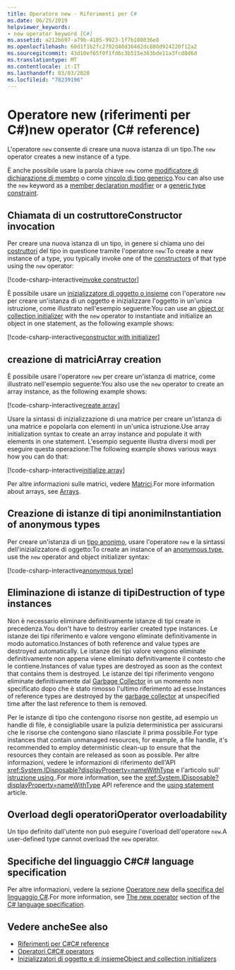 ```yaml
---
title: Operatore new - Riferimenti per C#
ms.date: 06/25/2019
helpviewer_keywords:
- new operator keyword [C#]
ms.assetid: a212b697-a79b-4105-9923-1f7b108036e8
ms.openlocfilehash: 60d1f1b2fc2792d40d36482dc880d924220f12a2
ms.sourcegitcommit: 43d10ef65f0f1fd6c3b515e363bde11a3fcd8d6d
ms.translationtype: MT
ms.contentlocale: it-IT
ms.lasthandoff: 03/03/2020
ms.locfileid: "78239196"
---
```

# <a name="new-operator-c-reference"></a><span data-ttu-id="3bbb4-102">Operatore new (riferimenti per C#)</span><span class="sxs-lookup"><span data-stu-id="3bbb4-102">new operator (C# reference)</span></span>

<span data-ttu-id="3bbb4-103">L'operatore `new` consente di creare una nuova istanza di un tipo.</span><span class="sxs-lookup"><span data-stu-id="3bbb4-103">The `new` operator creates a new instance of a type.</span></span>

<span data-ttu-id="3bbb4-104">È anche possibile usare la parola chiave `new` come [modificatore di dichiarazione di membro](../keywords/new-modifier.md) o come [vincolo di tipo generico](../keywords/new-constraint.md).</span><span class="sxs-lookup"><span data-stu-id="3bbb4-104">You can also use the `new` keyword as a [member declaration modifier](../keywords/new-modifier.md) or a [generic type constraint](../keywords/new-constraint.md).</span></span>

## <a name="constructor-invocation"></a><span data-ttu-id="3bbb4-105">Chiamata di un costruttore</span><span class="sxs-lookup"><span data-stu-id="3bbb4-105">Constructor invocation</span></span>

<span data-ttu-id="3bbb4-106">Per creare una nuova istanza di un tipo, in genere si chiama uno dei [costruttori](../../programming-guide/classes-and-structs/constructors.md) del tipo in questione tramite l'operatore `new`:</span><span class="sxs-lookup"><span data-stu-id="3bbb4-106">To create a new instance of a type, you typically invoke one of the [constructors](../../programming-guide/classes-and-structs/constructors.md) of that type using the `new` operator:</span></span>

[!code-csharp-interactive[invoke constructor](~/samples/snippets/csharp/language-reference/operators/NewOperator.cs#Constructor)]

<span data-ttu-id="3bbb4-107">È possibile usare un [inizializzatore di oggetto o insieme](../../programming-guide/classes-and-structs/object-and-collection-initializers.md) con l'operatore `new` per creare un'istanza di un oggetto e inizializzare l'oggetto in un'unica istruzione, come illustrato nell'esempio seguente:</span><span class="sxs-lookup"><span data-stu-id="3bbb4-107">You can use an [object or collection initializer](../../programming-guide/classes-and-structs/object-and-collection-initializers.md) with the `new` operator to instantiate and initialize an object in one statement, as the following example shows:</span></span>

[!code-csharp-interactive[constructor with initializer](~/samples/snippets/csharp/language-reference/operators/NewOperator.cs#ConstructorWithInitializer)]

## <a name="array-creation"></a><span data-ttu-id="3bbb4-108">creazione di matrici</span><span class="sxs-lookup"><span data-stu-id="3bbb4-108">Array creation</span></span>

<span data-ttu-id="3bbb4-109">È possibile usare l'operatore `new` per creare un'istanza di matrice, come illustrato nell'esempio seguente:</span><span class="sxs-lookup"><span data-stu-id="3bbb4-109">You also use the `new` operator to create an array instance, as the following example shows:</span></span>

[!code-csharp-interactive[create array](~/samples/snippets/csharp/language-reference/operators/NewOperator.cs#Array)]

<span data-ttu-id="3bbb4-110">Usare la sintassi di inizializzazione di una matrice per creare un'istanza di una matrice e popolarla con elementi in un'unica istruzione.</span><span class="sxs-lookup"><span data-stu-id="3bbb4-110">Use array initialization syntax to create an array instance and populate it with elements in one statement.</span></span> <span data-ttu-id="3bbb4-111">L'esempio seguente illustra diversi modi per eseguire questa operazione:</span><span class="sxs-lookup"><span data-stu-id="3bbb4-111">The following example shows various ways how you can do that:</span></span>

[!code-csharp-interactive[initialize array](~/samples/snippets/csharp/language-reference/operators/NewOperator.cs#ArrayInitialization)]

<span data-ttu-id="3bbb4-112">Per altre informazioni sulle matrici, vedere [Matrici](../../programming-guide/arrays/index.md).</span><span class="sxs-lookup"><span data-stu-id="3bbb4-112">For more information about arrays, see [Arrays](../../programming-guide/arrays/index.md).</span></span>

## <a name="instantiation-of-anonymous-types"></a><span data-ttu-id="3bbb4-113">Creazione di istanze di tipi anonimi</span><span class="sxs-lookup"><span data-stu-id="3bbb4-113">Instantiation of anonymous types</span></span>

<span data-ttu-id="3bbb4-114">Per creare un'istanza di un [tipo anonimo](../../programming-guide/classes-and-structs/anonymous-types.md), usare l'operatore `new` e la sintassi dell'inizializzatore di oggetto:</span><span class="sxs-lookup"><span data-stu-id="3bbb4-114">To create an instance of an [anonymous type](../../programming-guide/classes-and-structs/anonymous-types.md), use the `new` operator and object initializer syntax:</span></span>

[!code-csharp-interactive[anonymous type](~/samples/snippets/csharp/language-reference/operators/NewOperator.cs#AnonymousType)]

## <a name="destruction-of-type-instances"></a><span data-ttu-id="3bbb4-115">Eliminazione di istanze di tipi</span><span class="sxs-lookup"><span data-stu-id="3bbb4-115">Destruction of type instances</span></span>

<span data-ttu-id="3bbb4-116">Non è necessario eliminare definitivamente istanze di tipi create in precedenza.</span><span class="sxs-lookup"><span data-stu-id="3bbb4-116">You don't have to destroy earlier created type instances.</span></span> <span data-ttu-id="3bbb4-117">Le istanze dei tipi riferimento e valore vengono eliminate definitivamente in modo automatico.</span><span class="sxs-lookup"><span data-stu-id="3bbb4-117">Instances of both reference and value types are destroyed automatically.</span></span> <span data-ttu-id="3bbb4-118">Le istanze dei tipi valore vengono eliminate definitivamente non appena viene eliminato definitivamente il contesto che le contiene.</span><span class="sxs-lookup"><span data-stu-id="3bbb4-118">Instances of value types are destroyed as soon as the context that contains them is destroyed.</span></span> <span data-ttu-id="3bbb4-119">Le istanze dei tipi riferimento vengono eliminate definitivamente dal [Garbage Collector](../../../standard/garbage-collection/index.md) in un momento non specificato dopo che è stato rimosso l'ultimo riferimento ad esse.</span><span class="sxs-lookup"><span data-stu-id="3bbb4-119">Instances of reference types are destroyed by the [garbage collector](../../../standard/garbage-collection/index.md) at unspecified time after the last reference to them is removed.</span></span>

<span data-ttu-id="3bbb4-120">Per le istanze di tipo che contengono risorse non gestite, ad esempio un handle di file, è consigliabile usare la pulizia deterministica per assicurarsi che le risorse che contengono siano rilasciate il prima possibile.</span><span class="sxs-lookup"><span data-stu-id="3bbb4-120">For type instances that contain unmanaged resources, for example, a file handle, it's recommended to employ deterministic clean-up to ensure that the resources they contain are released as soon as possible.</span></span> <span data-ttu-id="3bbb4-121">Per altre informazioni, vedere le informazioni di riferimento dell'API <xref:System.IDisposable?displayProperty=nameWithType> e l'articolo sull'[ istruzione using ](../keywords/using-statement.md).</span><span class="sxs-lookup"><span data-stu-id="3bbb4-121">For more information, see the <xref:System.IDisposable?displayProperty=nameWithType> API reference and the [using statement](../keywords/using-statement.md) article.</span></span>

## <a name="operator-overloadability"></a><span data-ttu-id="3bbb4-122">Overload degli operatori</span><span class="sxs-lookup"><span data-stu-id="3bbb4-122">Operator overloadability</span></span>

<span data-ttu-id="3bbb4-123">Un tipo definito dall'utente non può eseguire l'overload dell'operatore `new`.</span><span class="sxs-lookup"><span data-stu-id="3bbb4-123">A user-defined type cannot overload the `new` operator.</span></span>

## <a name="c-language-specification"></a><span data-ttu-id="3bbb4-124">Specifiche del linguaggio C#</span><span class="sxs-lookup"><span data-stu-id="3bbb4-124">C# language specification</span></span>

<span data-ttu-id="3bbb4-125">Per altre informazioni, vedere la sezione [Operatore new](~/_csharplang/spec/expressions.md#the-new-operator) della [specifica del linguaggio C#](~/_csharplang/spec/introduction.md).</span><span class="sxs-lookup"><span data-stu-id="3bbb4-125">For more information, see [The new operator](~/_csharplang/spec/expressions.md#the-new-operator) section of the [C# language specification](~/_csharplang/spec/introduction.md).</span></span>

## <a name="see-also"></a><span data-ttu-id="3bbb4-126">Vedere anche</span><span class="sxs-lookup"><span data-stu-id="3bbb4-126">See also</span></span>

- [<span data-ttu-id="3bbb4-127">Riferimenti per C#</span><span class="sxs-lookup"><span data-stu-id="3bbb4-127">C# reference</span></span>](../index.md)
- [<span data-ttu-id="3bbb4-128">Operatori C#</span><span class="sxs-lookup"><span data-stu-id="3bbb4-128">C# operators</span></span>](index.md)
- [<span data-ttu-id="3bbb4-129">Inizializzatori di oggetto e di insieme</span><span class="sxs-lookup"><span data-stu-id="3bbb4-129">Object and collection initializers</span></span>](../../programming-guide/classes-and-structs/object-and-collection-initializers.md)

